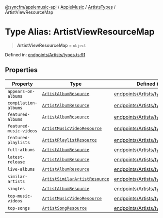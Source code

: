 [@syncfm/applemusic-api](../../../../../../globals.md) / [AppleMusic](../../../index.md) / [ArtistsTypes](../index.md) / ArtistViewResourceMap

# Type Alias: ArtistViewResourceMap

> **ArtistViewResourceMap** = `object`

Defined in: [endpoints/Artists/types.ts:91](https://github.com/sync-fm/applemusic-api/blob/9471caba6a6b5bc92263ffc6e5d9c04672ec1f7f/src/endpoints/Artists/types.ts#L91)

## Properties

| Property | Type | Defined in |
| ------ | ------ | ------ |
| <a id="appears-on-albums"></a> `appears-on-albums` | [`ArtistAlbumResource`](ArtistAlbumResource.md) | [endpoints/Artists/types.ts:92](https://github.com/sync-fm/applemusic-api/blob/9471caba6a6b5bc92263ffc6e5d9c04672ec1f7f/src/endpoints/Artists/types.ts#L92) |
| <a id="compilation-albums"></a> `compilation-albums` | [`ArtistAlbumResource`](ArtistAlbumResource.md) | [endpoints/Artists/types.ts:93](https://github.com/sync-fm/applemusic-api/blob/9471caba6a6b5bc92263ffc6e5d9c04672ec1f7f/src/endpoints/Artists/types.ts#L93) |
| <a id="featured-albums"></a> `featured-albums` | [`ArtistAlbumResource`](ArtistAlbumResource.md) | [endpoints/Artists/types.ts:94](https://github.com/sync-fm/applemusic-api/blob/9471caba6a6b5bc92263ffc6e5d9c04672ec1f7f/src/endpoints/Artists/types.ts#L94) |
| <a id="featured-music-videos"></a> `featured-music-videos` | [`ArtistMusicVideoResource`](ArtistMusicVideoResource.md) | [endpoints/Artists/types.ts:95](https://github.com/sync-fm/applemusic-api/blob/9471caba6a6b5bc92263ffc6e5d9c04672ec1f7f/src/endpoints/Artists/types.ts#L95) |
| <a id="featured-playlists"></a> `featured-playlists` | [`ArtistPlaylistResource`](ArtistPlaylistResource.md) | [endpoints/Artists/types.ts:96](https://github.com/sync-fm/applemusic-api/blob/9471caba6a6b5bc92263ffc6e5d9c04672ec1f7f/src/endpoints/Artists/types.ts#L96) |
| <a id="full-albums"></a> `full-albums` | [`ArtistAlbumResource`](ArtistAlbumResource.md) | [endpoints/Artists/types.ts:97](https://github.com/sync-fm/applemusic-api/blob/9471caba6a6b5bc92263ffc6e5d9c04672ec1f7f/src/endpoints/Artists/types.ts#L97) |
| <a id="latest-release"></a> `latest-release` | [`ArtistAlbumResource`](ArtistAlbumResource.md) | [endpoints/Artists/types.ts:98](https://github.com/sync-fm/applemusic-api/blob/9471caba6a6b5bc92263ffc6e5d9c04672ec1f7f/src/endpoints/Artists/types.ts#L98) |
| <a id="live-albums"></a> `live-albums` | [`ArtistAlbumResource`](ArtistAlbumResource.md) | [endpoints/Artists/types.ts:99](https://github.com/sync-fm/applemusic-api/blob/9471caba6a6b5bc92263ffc6e5d9c04672ec1f7f/src/endpoints/Artists/types.ts#L99) |
| <a id="similar-artists"></a> `similar-artists` | [`ArtistSimilarArtistResource`](ArtistSimilarArtistResource.md) | [endpoints/Artists/types.ts:100](https://github.com/sync-fm/applemusic-api/blob/9471caba6a6b5bc92263ffc6e5d9c04672ec1f7f/src/endpoints/Artists/types.ts#L100) |
| <a id="singles"></a> `singles` | [`ArtistAlbumResource`](ArtistAlbumResource.md) | [endpoints/Artists/types.ts:101](https://github.com/sync-fm/applemusic-api/blob/9471caba6a6b5bc92263ffc6e5d9c04672ec1f7f/src/endpoints/Artists/types.ts#L101) |
| <a id="top-music-videos"></a> `top-music-videos` | [`ArtistMusicVideoResource`](ArtistMusicVideoResource.md) | [endpoints/Artists/types.ts:102](https://github.com/sync-fm/applemusic-api/blob/9471caba6a6b5bc92263ffc6e5d9c04672ec1f7f/src/endpoints/Artists/types.ts#L102) |
| <a id="top-songs"></a> `top-songs` | [`ArtistSongResource`](ArtistSongResource.md) | [endpoints/Artists/types.ts:103](https://github.com/sync-fm/applemusic-api/blob/9471caba6a6b5bc92263ffc6e5d9c04672ec1f7f/src/endpoints/Artists/types.ts#L103) |
